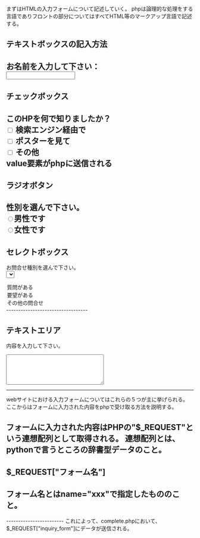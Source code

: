 まずはHTMLの入力フォームについて記述していく。
phpは論理的な処理をする言語でありフロントの部分についてはすべてHTML等のマークアップ言語で記述する。


テキストボックスの記入方法
---------------------------------
お名前を入力して下さい：<br>
<input type="text" name="simei">
---------------------------------

チェックボックス
---------------------------------
このHPを何で知りましたか？<br>
<input type="checkbox" name="check1" value="検索エンジン"  /> 検索エンジン経由で<br>
<input type="checkbox" name="check2" value="ポスター"  /> ポスターを見て<br>
<input type="checkbox" name="check3" value="その他"  /> その他<br>
value要素がphpに送信される
---------------------------------

ラジオボタン
---------------------------------
性別を選んで下さい。<br>
<input type="radio" name="gender" value="男性">男性です<br>
<input type="radio" name="gender" value="女性">女性です<br>
---------------------------------

セレクトボックス
---------------------------------
お問合せ種別を選んで下さい。<br>
<select name="type">
<option value="ご質問">質問がある</option>
<option value="ご要望">要望がある</option>
<option value="その他">その他の問合せ</option>
</select>
----------------------------------

テキストエリア
----------------------------------
内容を入力して下さい。<br>
<textarea name="contents" rows="5" cols="30"></textarea>
----------------------------------

webサイトにおける入力フォームについてはこれらの５つが主に挙げられる。
ここからはフォームに入力された内容をphpで受け取る方法を説明する。

フォームに入力された内容はPHPの"$_REQUEST"という連想配列として取得される。
連想配列とは、pythonで言うところの辞書型データのこと。
------------------------
$_REQUEST["フォーム名"]
------------------------
フォーム名とはname="xxx"で指定したもののこと。
------------------------
<form name="inquiry_form" action="complete.php" method="POST or GET">
------------------------
これによって、complete.phpにおいて、$_REQUEST["inquiry_form"]にデータが送信される。
